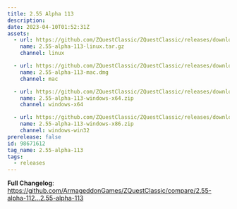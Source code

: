 ```yaml
---
title: 2.55 Alpha 113
description: 
date: 2023-04-10T01:52:31Z
assets: 
  - url: https://github.com/ZQuestClassic/ZQuestClassic/releases/download/2.55-alpha-113/2.55-alpha-113-linux.tar.gz
    name: 2.55-alpha-113-linux.tar.gz
    channel: linux

  - url: https://github.com/ZQuestClassic/ZQuestClassic/releases/download/2.55-alpha-113/2.55-alpha-113-mac.dmg
    name: 2.55-alpha-113-mac.dmg
    channel: mac

  - url: https://github.com/ZQuestClassic/ZQuestClassic/releases/download/2.55-alpha-113/2.55-alpha-113-windows-x64.zip
    name: 2.55-alpha-113-windows-x64.zip
    channel: windows-x64

  - url: https://github.com/ZQuestClassic/ZQuestClassic/releases/download/2.55-alpha-113/2.55-alpha-113-windows-x86.zip
    name: 2.55-alpha-113-windows-x86.zip
    channel: windows-win32
prerelease: false
id: 98671612
tag_name: 2.55-alpha-113
tags:
  - releases
---
```


**Full Changelog**: https://github.com/ArmageddonGames/ZQuestClassic/compare/2.55-alpha-112...2.55-alpha-113
